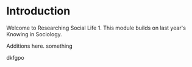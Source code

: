# Introduction

Welcome to Researching Social Life 1. This module builds on last year's Knowing in Sociology. 

Additions here. something

dkfgpo


